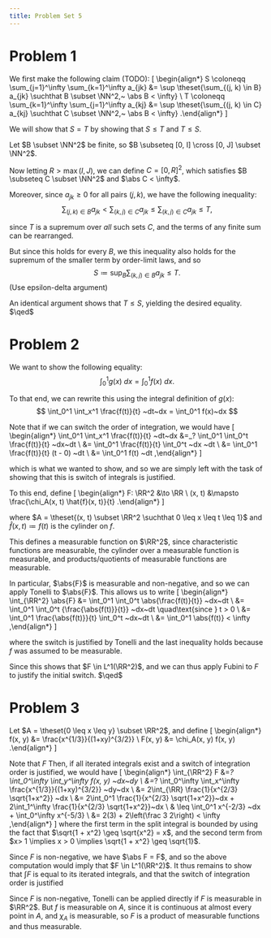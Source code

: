 ```yaml
---
title: Problem Set 5
---
```


# Problem 1

We first make the following claim (TODO):
\[
\begin{align*}
S \coloneqq \sum_{j=1}^\infty \sum_{k=1}^\infty a_{jk} &= \sup \theset{\sum_{(j, k) \in B} a_{jk} \suchthat B \subset \NN^2,~ \abs B < \infty} \\
T \coloneqq \sum_{k=1}^\infty \sum_{j=1}^\infty a_{kj} &= \sup \theset{\sum_{(j, k) \in C} a_{kj} \suchthat C \subset \NN^2,~ \abs B < \infty}
.\end{align*}
\]

We will show that $S=T$ by showing that $S\leq T$ and $T \leq S$.

Let $B \subset \NN^2$ be finite, so $B \subseteq [0, I] \cross [0, J] \subset \NN^2$. 

Now letting $R > \max(I, J)$, we can define $C = [0, R]^2$, which satisfies $B \subseteq C \subset \NN^2$ and $\abs C < \infty$.

Moreover, since $a_{jk} \geq 0$ for all pairs $(j, k)$, we have the following inequality:
$$
\sum_{(j, k) \in B} a_{jk} <
\sum_{(k, j) \in C} a_{jk} \leq 
\sum_{(k, j) \in C} a_{jk} \leq 
T,
$$

since $T$ is a supremum over *all* such sets $C$, and the terms of any finite sum can be rearranged. 

But since this holds for every $B$, we this inequality also holds for the supremum of the smaller term by order-limit laws, and so
$$
S \coloneqq \sup_B \sum_{(k, j) \in B} a_{jk} \leq
T.
$$
(Use epsilon-delta argument)

An identical argument shows that $T \leq S$, yielding the desired equality. $\qed$

# Problem 2

We want to show the following equality:
$$
\int_0^1 g(x)~dx = \int_0^1 f(x)~dx
.$$

To that end, we can rewrite this using the integral definition of $g(x)$:
$$
\int_0^1 \int_x^1 \frac{f(t)}{t} ~dt~dx = \int_0^1 f(x)~dx
$$

Note that if we can switch the order of integration, we would have 
\[
\begin{align*}
\int_0^1 \int_x^1 \frac{f(t)}{t} ~dt~dx 
&=_?
\int_0^1 \int_0^t \frac{f(t)}{t} ~dx~dt \\
&= \int_0^1 \frac{f(t)}{t} \int_0^t ~dx ~dt \\
&= \int_0^1 \frac{f(t)}{t} (t - 0) ~dt \\
&= \int_0^1 f(t) ~dt
,\end{align*}
\]

which is what we wanted to show, and so we are simply left with the task of showing that this is switch of integrals is justified.

To this end, define
\[
\begin{align*}
F: \RR^2 &\to \RR \\
(x, t) &\mapsto \frac{\chi_A(x, t) \hat{f}(x, t)}{t}
.\end{align*}
\]

where $A = \theset{(x, t) \subset \RR^2 \suchthat 0 \leq x \leq t \leq 1}$ and $\hat{f}(x, t) \coloneqq f(t)$ is the cylinder on $f$.

This defines a measurable function on $\RR^2$, since characteristic functions are measurable, the cylinder over a measurable function is measurable, and products/quotients of measurable functions are measurable.

In particular, $\abs{F}$ is measurable and non-negative, and so we can apply Tonelli to $\abs{F}$.
This allows us to write 
\[
\begin{align*}
\int_{\RR^2} \abs{F} 
&= \int_0^1 \int_0^t \abs{\frac{f(t)}{t}} ~dx~dt \\
&=
\int_0^1 \int_0^t {\frac{\abs{f(t)}}{t}} ~dx~dt \quad\text{since } t > 0 \\
&= \int_0^1 \frac{\abs{f(t)}}{t} \int_0^t ~dx~dt \\
&= \int_0^1 \abs{f(t)} < \infty
,\end{align*}
\]

where the switch is justified by Tonelli and the last inequality holds because $f$ was assumed to be measurable. 

Since this shows that $F \in L^1(\RR^2)$, and we can thus apply Fubini to $F$ to justify the initial switch. $\qed$

# Problem 3

Let $A = \theset{0 \leq x \leq y} \subset \RR^2$, and define 
\[
\begin{align*}
f(x, y) &= \frac{x^{1/3}}{(1+xy)^{3/2}} \\
F(x, y) &= \chi_A(x, y) f(x, y)
.\end{align*}
\]

Note that $F$ 
Then, if all iterated integrals exist and a switch of integration order is justified, we would have
\[
\begin{align*}
\int_{\RR^2} F 
&=_? \int_0^\infty \int_y^\infty f(x, y) ~dx~dy \\
&=_? \int_0^\infty \int_x^\infty \frac{x^{1/3}}{(1+xy)^{3/2}} ~dy~dx \\
&= 2\int_{\RR} \frac{1}{x^{2/3} \sqrt{1+x^2}} ~dx \\
&= 2\int_0^1 \frac{1}{x^{2/3} \sqrt{1+x^2}}~dx + 2\int_1^\infty \frac{1}{x^{2/3} \sqrt{1+x^2}}~dx \\
& \leq \int_0^1 x^{-2/3} ~dx + \int_0^\infty x^{-5/3} \\
&= 2(3) + 2\left(\frac 3 2\right) < \infty
,\end{align*}
\]
where the first term in the split integral is bounded by using the fact that $\sqrt{1 + x^2} \geq \sqrt{x^2} = x$, and the second term from $x> 1 \implies x > 0 \implies \sqrt{1 + x^2} \geq \sqrt{1}$.

Since $F$ is non-negative, we have $\abs F = F$, and so the above computation would imply that $F \in L^1(\RR^2)$. 
It thus remains to show that $\int F$ is equal to its iterated integrals, and that the switch of integration order is justified

Since $F$ is non-negative, Tonelli can be applied directly if $F$ is measurable in $\RR^2$.
But $f$ is measurable on $A$, since it is continuous at almost every point in $A$, and $\chi_A$ is measurable, so $F$ is a product of measurable functions and thus measurable. 

